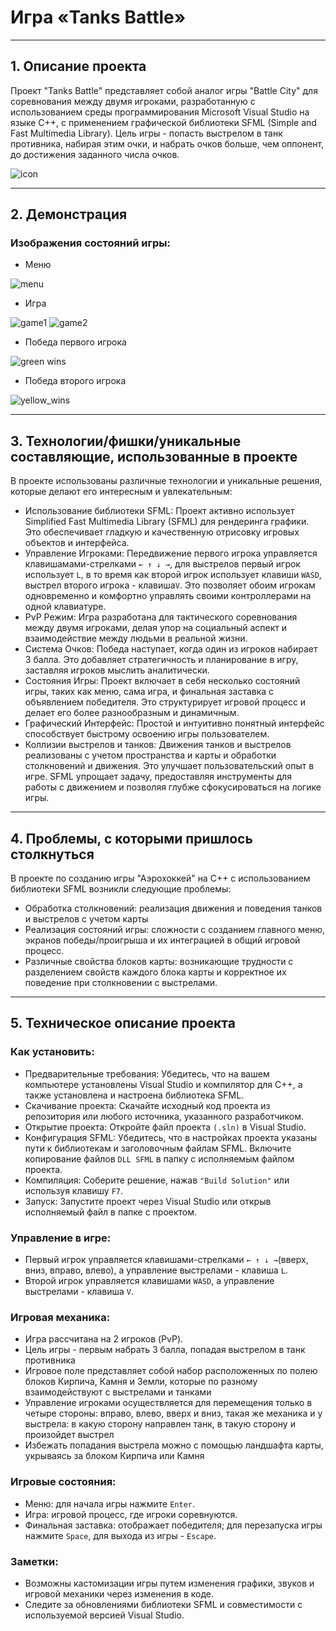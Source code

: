 # **Игра «Tanks Battle»‎‎**
_____
## 1. Описание проекта
Проект "Tanks Battle" представляет собой аналог игры "Battle City" для соревнования между двумя игроками, разработанную с использованием среды программирования Microsoft Visual Studio на языке C++, с применением графической библиотеки SFML (Simple and Fast Multimedia Library). Цель игры - попасть выстрелом в танк противника, набирая этим очки, и набрать очков больше, чем оппонент, до достижения заданного числа очков.

![icon](https://github.com/linagrach/Tanks-Battle/blob/master/image%20130.png, "Tanks Battle!")

_____
## 2. Демонстрация
### Изображения состояний игры:
+ Меню

![menu](https://github.com/linagrach/Tanks-Battle/blob/master/image%20130.png, "Menu")

+ Игра

![game1](https://github.com/linagrach/Tanks-Battle/blob/master/image%2062.png, "Gameplay")
![game2](https://github.com/linagrach/Tanks-Battle/blob/master/image%2067.png, "Gameplay")

+ Победа первого игрока

![green wins](https://github.com/linagrach/Tanks-Battle/blob/master/image%2065.png, "Green Wins!")

+ Победа второго игрока

![yellow_wins](https://github.com/linagrach/Tanks-Battle/blob/master/image%2064.jpg, "Yellow wins!")

_____
## 3. Технологии/фишки/уникальные составляющие, использованные в проекте

В проекте использованы различные технологии и уникальные решения, которые делают его интересным и увлекательным:
+ Использование библиотеки SFML: Проект активно использует Simplified Fast Multimedia Library (SFML) для рендеринга графики. Это обеспечивает гладкую и качественную отрисовку игровых объектов и интерфейса.
+ Управление Игроками: Передвижение первого игрока управляется клавишамами-стрелками ``` ← ↑ ↓ → ```, для выстрелов первый игрок использует ``` L ```, в то время как второй игрок использует клавиши ``` WASD ```, выстрел второго игрока - клавиша``` V ```. Это позволяет обоим игрокам одновременно и комфортно управлять своими контроллерами на одной клавиатуре.
+ PvP Режим: Игра разработана для тактического соревнования между двумя игроками, делая упор на социальный аспект и взаимодействие между людьми в реальной жизни.
+ Система Очков: Победа наступает, когда один из игроков набирает 3 балла. Это добавляет стратегичность и планирование в игру, заставляя игроков мыслить аналитически.
+ Состояния Игры: Проект включает в себя несколько состояний игры, таких как меню, сама игра, и финальная заставка с объявлением победителя. Это структурирует игровой процесс и делает его более разнообразным и динамичным.
+ Графический Интерфейс: Простой и интуитивно понятный интерфейс способствует быстрому освоению игры пользователем.
+ Коллизии выстрелов и танков: Движения танков и выстрелов реализованы с учетом пространства и карты и обработки столкновений и движения. Это улучшает пользовательский опыт в игре. SFML упрощает задачу, предоставляя инструменты для работы с движением и позволяя глубже сфокусироваться на логике игры.
______
## 4. Проблемы, с которыми пришлось столкнуться

В проекте по созданию игры "Аэрохоккей" на C++ с использованием библиотеки SFML возникли следующие проблемы:
+ Обработка столкновений: реализация движения и поведения танков и выстрелов с учетом карты
+ Реализация состояний игры: сложности с созданием главного меню, экранов победы/проигрыша и их интеграцией в общий игровой процесс.
+ Различные свойства блоков карты: возникающие трудности с разделением свойств каждого блока карты и корректное их поведение при столкновении с выстрелами. 

____
## 5. Техническое описание проекта

### Как установить:
+ Предварительные требования: Убедитесь, что на вашем компьютере установлены Visual Studio и компилятор для C++, а также установлена и настроена библиотека SFML.
+ Скачивание проекта: Скачайте исходный код проекта из репозитория или любого источника, указанного разработчиком.
+ Открытие проекта: Откройте файл проекта ```(.sln)``` в Visual Studio.
+ Конфигурация SFML: Убедитесь, что в настройках проекта указаны пути к библиотекам и заголовочным файлам SFML. Включите копирование файлов ````DLL SFML```` в папку с исполняемым файлом проекта.
+ Компиляция: Соберите решение, нажав ```"Build Solution"``` или используя клавишу ```F7```.
+ Запуск: Запустите проект через Visual Studio или открыв исполняемый файл в папке с проектом.

### Управление в игре:
+ Первый игрок управляется клавишами-стрелками ``` ← ↑ ↓ → ```(вверх, вниз, вправо, влево), а управление выстрелами - клавиша ``` L ```.
+ Второй игрок управляется клавишами  ``` WASD ```, а управление выстрелами - клавиша ``` V ```.

### Игровая механика:
- Игра рассчитана на 2 игроков (PvP).
- Цель игры - первым набрать 3 балла, попадая выстрелом в танк противника
- Игровое поле представляет собой набор расположенных по полею блоков Кирпича, Камня и Земли, которые по разному взаимодействуют с выстрелами и танками  
- Управление игроками осуществляется для перемещения только в четыре стороны: вправо, влево, вверх и вниз, такая же механика и у выстрела: в какую сторону направлен танк, в такую сторону и произойдет выстрел
- Избежать попадания выстрела можно с помощью ландшафта карты, укрываясь за блоком Кирпича или Камня

### Игровые состояния:
- Меню: для начала игры нажмите ```Enter```.
- Игра: игровой процесс, где игроки соревнуются.
- Финальная заставка: отображает победителя; для перезапуска игры нажмите ```Space```, для выхода из игры - ```Escape```.

### Заметки:
- Возможны кастомизации игры путем изменения графики, звуков и игровой механики через изменения в коде.
- Следите за обновлениями библиотеки SFML и совместимости с используемой версией Visual Studio.
